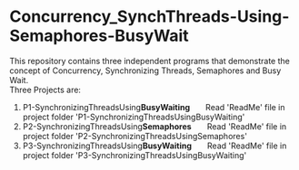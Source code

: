 Concurrency_SynchThreads-Using-Semaphores-BusyWait
==================================================
This repository contains three independent programs that demonstrate the concept of Concurrency, 
Synchronizing Threads, Semaphores and Busy Wait.
<br>
Three Projects are:<br>
1) P1-SynchronizingThreadsUsing<b>BusyWaiting</b> &nbsp;&nbsp;&nbsp;&nbsp;&nbsp; Read 'ReadMe' file in project folder 'P1-SynchronizingThreadsUsingBusyWaiting'<br>
2) P2-SynchronizingThreadsUsing<b>Semaphores</b> &nbsp;&nbsp;&nbsp;&nbsp;&nbsp; Read 'ReadMe' file in project folder 'P2-SynchronizingThreadsUsingSemaphores'<br>
3) P3-SynchronizingThreadsUsing<b>BusyWaiting</b> &nbsp;&nbsp;&nbsp;&nbsp;&nbsp; Read 'ReadMe' file in project folder 'P3-SynchronizingThreadsUsingBusyWaiting'<br>
